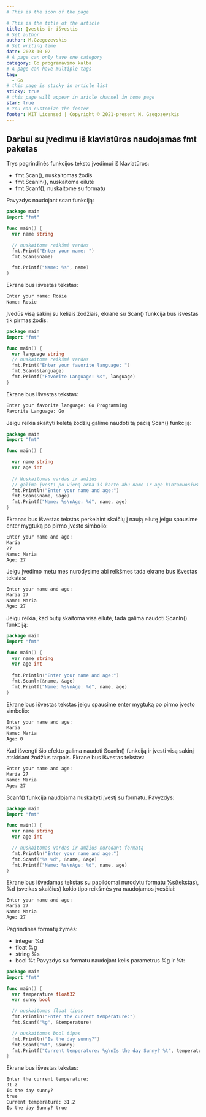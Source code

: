 ```yaml
---
# This is the icon of the page

# This is the title of the article
title: Įvestis ir išvestis
# Set author
author: M.Gzegozevskis
# Set writing time
date: 2023-10-02
# A page can only have one category
category: Go programavimo kalba
# A page can have multiple tags
tag:
  - Go
# this page is sticky in article list
sticky: true
# this page will appear in aricle channel in home page
star: true
# You can customize the footer
footer: MIT Licensed | Copyright © 2021-present M. Gzegozevskis
---
```


## Darbui su įvedimu iš klaviatūros naudojamas fmt paketas

Trys pagrindinės funkcijos teksto įvedimui iš klaviatūros:
- fmt.Scan(), nuskaitomas žodis
- fmt.Scanln(), nuskaitoma eilutė
- fmt.Scanf(), nuskaitome su formatu

Pavyzdys naudojant scan funkciją:
```go
package main
import "fmt"

func main() {
  var name string

  // nuskaitoma reikšmė vardas
  fmt.Print("Enter your name: ")
  fmt.Scan(&name)

  fmt.Printf("Name: %s", name)
}
```
Ekrane bus išvestas tekstas:
```go
Enter your name: Rosie
Name: Rosie
```
Įvedūs visą sakinį su keliais žodžiais, ekrane su Scan() funkcija bus išvestas tik pirmas žodis:
```go
package main
import "fmt"

func main() {
  var language string
  // nuskaitoma reikšmė vardas
  fmt.Print("Enter your favorite language: ")
  fmt.Scan(&language)
  fmt.Printf("Favorite Language: %s", language)
}
```
Ekrane bus išvestas tekstas:
```cmd
Enter your favorite language: Go Programming
Favorite Language: Go
```
Jeigu reikia skaityti keletą žodžių galime naudoti tą pačią Scan() funkciją:
```go
package main
import "fmt"

func main() {

  var name string
  var age int
    
  // Nuskaitomas vardas ir amžius 
  // galima įvesti po vieną arba iš karto abu name ir age kintamuosius atskiriant tarpu
  fmt.Println("Enter your name and age:")
  fmt.Scan(&name, &age)
  fmt.Printf("Name: %s\nAge: %d", name, age)
} 
```
Ekranas bus išvestas tekstas perkelaint skaičių į naują eilutę jeigu spausime enter mygtuką po pirmo įvesto simbolio:
```cmd
Enter your name and age:
Maria
27
Name: Maria
Age: 27
```
Jeigu įvedimo metu mes nurodysime abi reikšmes tada ekrane bus išvestas tekstas:
```cmd
Enter your name and age:
Maria 27
Name: Maria
Age: 27
```
Jeigu reikia, kad būtų skaitoma visa eilutė, tada galima naudoti Scanln() funkciją:
```go
package main
import "fmt"

func main() {
  var name string
  var age int
  
  fmt.Println("Enter your name and age:")
  fmt.Scanln(&name, &age)
  fmt.Printf("Name: %s\nAge: %d", name, age)
}
```
Ekrane bus išvestas tekstas jeigu spausime enter mygtuką po pirmo įvesto simbolio:
```cmd
Enter your name and age:
Maria
Name: Maria
Age: 0
```
Kad išvengti šio efekto galima naudoti Scanln() funkciją ir įvesti visą sakinį atskiriant žodžius tarpais. Ekrane bus išvestas tekstas:
```cmd
Enter your name and age:
Maria 27
Name: Maria
Age: 27
```
Scanf() funkcija naudojama nuskaityti įvestį su formatu. Pavyzdys:
```go
package main
import "fmt"

func main() {
  var name string
  var age int

  // nuskaitomas vardas ir amžius nurodant formatą
  fmt.Println("Enter your name and age:")
  fmt.Scanf("%s %d", &name, &age) 
  fmt.Printf("Name: %s\nAge: %d", name, age)
}
```
Ekrane bus išvedamas tekstas su papildomai nurodytu formatu %s(tekstas), %d (sveikas skaičius) kokio tipo reikšmės yra naudojamos įvesčiai:
```cmd
Enter your name and age:
Maria 27
Name: Maria
Age: 27
```
Pagrindinės formatų žymės:
- integer	%d
- float	%g
- string	%s
- bool	%t
Pavyzdys su formatu naudojant kelis parametrus %g ir %t:
```go
package main
import "fmt"

func main() {
  var temperature float32
  var sunny bool

  // nuskaitomas float tipas
  fmt.Println("Enter the current temperature:")
  fmt.Scanf("%g", &temperature)

  // nuskaitomas bool tipas
  fmt.Println("Is the day sunny?")
  fmt.Scanf("%t", &sunny)
  fmt.Printf("Current temperature: %g\nIs the day Sunny? %t", temperature, sunny)
}
```
Ekrane bus išvestas tekstas:
```cmd
Enter the current temperature:
31.2
Is the day sunny?
true
Current temperature: 31.2
Is the day Sunny? true
```
